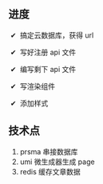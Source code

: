 ## 进度

&nbsp;✔&nbsp; 搞定云数据库，获得 url

&nbsp;✔&nbsp; 写好注册 api 文件

&nbsp;✔&nbsp; 编写剩下 api 文件

&nbsp;✔&nbsp; 写渲染组件

&nbsp;✔&nbsp; 添加样式

## 技术点

1. prsma 串接数据库
2. umi 微生成器生成 page
3. redis 缓存文章数据
